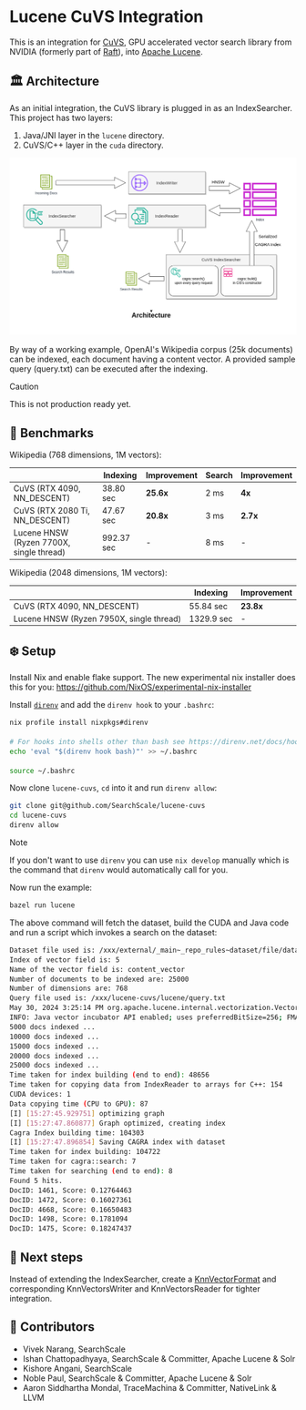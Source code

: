 # Lucene CuVS Integration

This is an integration for [CuVS](https://github.com/rapidsai/cuvs), GPU
accelerated vector search library from NVIDIA (formerly part of [Raft](https://github.com/rapidsai/raft)),
into [Apache Lucene](https://github.com/apache/lucene).

## 🏛️ Architecture

As an initial integration, the CuVS library is plugged in as an IndexSearcher.
This project has two layers:

1. Java/JNI layer in the `lucene` directory.
2. CuVS/C++ layer in the `cuda` directory.

![Architecture](architecture.png "Lucene CuVS Architecture")

By way of a working example, OpenAI's Wikipedia corpus (25k documents) can be
indexed, each document having a content vector. A provided sample query
(query.txt) can be executed after the indexing.

> [!CAUTION]
> This is not production ready yet.

## 🚀 Benchmarks

Wikipedia (768 dimensions, 1M vectors):

|                                | Indexing   | Improvement | Search | Improvement |
| ------------------------------ | ---------- | ----------- | ------ | ----------- |
| CuVS (RTX 4090, NN_DESCENT)    | 38.80 sec  |  **25.6x**  |  2 ms  |   **4x**    |
| CuVS (RTX 2080 Ti, NN_DESCENT) | 47.67 sec  |  **20.8x**  |  3 ms  |   **2.7x**  |
| Lucene HNSW (Ryzen 7700X, single thread)      | 992.37 sec |       -     |  8 ms  |      -      |

Wikipedia (2048 dimensions, 1M vectors):

|                                           | Indexing   | Improvement |
| ----------------------------------------- | ---------- | ----------- |
| CuVS (RTX 4090, NN_DESCENT)               | 55.84 sec  |  **23.8x**  |
| Lucene HNSW (Ryzen 7950X, single thread)  | 1329.9 sec |       -     |


## ❄️ Setup

Install Nix and enable flake support. The new experimental nix installer does
this for you: <https://github.com/NixOS/experimental-nix-installer>

Install [`direnv`](https://direnv.net/) and add the `direnv hook` to your
`.bashrc`:

```bash
nix profile install nixpkgs#direnv

# For hooks into shells other than bash see https://direnv.net/docs/hook.html.
echo 'eval "$(direnv hook bash)"' >> ~/.bashrc

source ~/.bashrc
```

Now clone `lucene-cuvs`, `cd` into it and run `direnv allow`:

```bash
git clone git@github.com/SearchScale/lucene-cuvs
cd lucene-cuvs
direnv allow
```

> [!NOTE]
> If you don't want to use `direnv` you can use `nix develop` manually which is
> the command that `direnv` would automatically call for you.

Now run the example:

```bash
bazel run lucene
```

The above command will fetch the dataset, build the CUDA and Java code and run
a script which invokes a search on the dataset:

```bash
Dataset file used is: /xxx/external/_main~_repo_rules~dataset/file/dataset.zip
Index of vector field is: 5
Name of the vector field is: content_vector
Number of documents to be indexed are: 25000
Number of dimensions are: 768
Query file used is: /xxx/lucene-cuvs/lucene/query.txt
May 30, 2024 3:25:14 PM org.apache.lucene.internal.vectorization.VectorizationProvider lookup
INFO: Java vector incubator API enabled; uses preferredBitSize=256; FMA enabled
5000 docs indexed ...
10000 docs indexed ...
15000 docs indexed ...
20000 docs indexed ...
25000 docs indexed ...
Time taken for index building (end to end): 48656
Time taken for copying data from IndexReader to arrays for C++: 154
CUDA devices: 1
Data copying time (CPU to GPU): 87
[I] [15:27:45.929751] optimizing graph
[I] [15:27:47.860877] Graph optimized, creating index
Cagra Index building time: 104303
[I] [15:27:47.896854] Saving CAGRA index with dataset
Time taken for index building: 104722
Time taken for cagra::search: 7
Time taken for searching (end to end): 8
Found 5 hits.
DocID: 1461, Score: 0.12764463
DocID: 1472, Score: 0.16027361
DocID: 4668, Score: 0.16650483
DocID: 1498, Score: 0.1781094
DocID: 1475, Score: 0.18247437
```

## 🥾 Next steps

Instead of extending the IndexSearcher, create a [KnnVectorFormat](https://github.com/apache/lucene/blob/main/lucene/core/src/java/org/apache/lucene/codecs/KnnVectorsFormat.java)
and corresponding KnnVectorsWriter and KnnVectorsReader for tighter integration.

## 🌱 Contributors

* Vivek Narang, SearchScale
* Ishan Chattopadhyaya, SearchScale & Committer, Apache Lucene & Solr
* Kishore Angani, SearchScale
* Noble Paul, SearchScale & Committer, Apache Lucene & Solr
* Aaron Siddhartha Mondal, TraceMachina & Committer, NativeLink & LLVM
